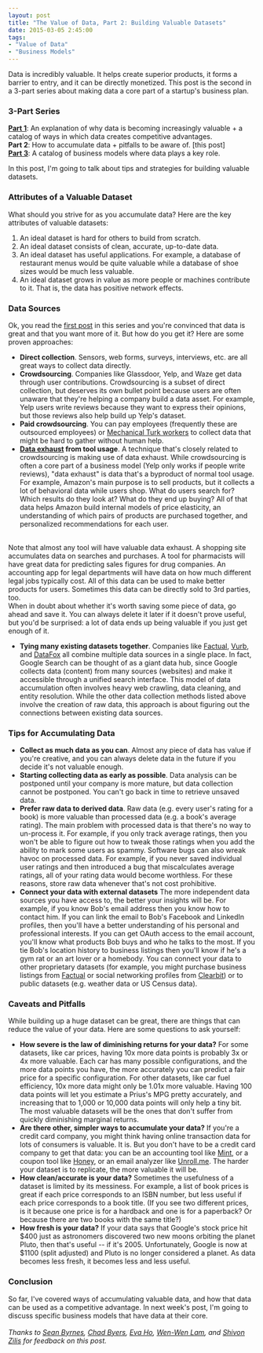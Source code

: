 ```yaml
---
layout: post
title: "The Value of Data, Part 2: Building Valuable Datasets"
date: 2015-03-05 2:45:00
tags:
- "Value of Data"
- "Business Models"
---
```

Data is incredibly valuable. It helps create superior products, it forms a barrier to entry, and it can be directly monetized. This post is the second in a 3-part series about making data a core part of a startup's business plan.

### 3-Part Series
<a href="{{site.url}}the-value-of-data-part-1-using-data-as-a-competitive-advantage" target="_blank">**Part 1**</a>: An explanation of why data is becoming increasingly valuable + a catalog of ways in which data creates competitive advantages.  
**Part 2**: How to accumulate data + pitfalls to be aware of. [this post]  
<a href="{{site.url}}the-value-of-data-part-3-data-business-models" target="_blank">**Part 3**</a>:  A catalog of business models where data plays a key role.

In this post, I'm going to talk about tips and strategies for building valuable datasets.

### Attributes of a Valuable Dataset

What should you strive for as you accumulate data? Here are the key attributes of valuable datasets:

1. An ideal dataset is hard for others to build from scratch.
2. An ideal dataset consists of clean, accurate, up-to-date data.
3. An ideal dataset has useful applications. For example, a database of restaurant menus would be quite valuable while a database of shoe sizes would be much less valuable.
4. An ideal dataset grows in value as more people or machines contribute to it. That is, the data has positive network effects.

### Data Sources

Ok, you read the <a href="{{site.url}}the-value-of-data-part-1-using-data-as-a-competitive-advantage" target="_blank">first post</a> in this series and you're convinced that data is great and that you want more of it. But how do you get it? Here are some proven approaches:

* **Direct collection**. Sensors, web forms, surveys, interviews, etc. are all great ways to collect data directly.
* **Crowdsourcing**. Companies like Glassdoor, Yelp, and Waze get data through user contributions. Crowdsourcing is a subset of direct collection, but deserves its own bullet point because users are often unaware that they're helping a company build a data asset. For example, Yelp users write reviews because they want to express their opinions, but those reviews also help build up Yelp's dataset.
* **Paid crowdsourcing**. You can pay employees (frequently these are outsourced employees) or <a href="https://www.mturk.com/mturk/welcome" target="_blank">Mechanical Turk workers</a> to collect data that might be hard to gather without human help.
* **<a href="http://www.techopedia.com/definition/30319/data-exhaust" target="_blank">Data exhaust</a> from tool usage**. A technique that's closely related to crowdsourcing is making use of data exhaust. While crowdsourcing is often a core part of a business model (Yelp only works if people write reviews), "data exhaust" is data that's a byproduct of normal tool usage. For example, Amazon's main purpose is to sell products, but it collects a lot of behavioral data while users shop. What do users search for? Which results do they look at? What do they end up buying? All of that data helps Amazon build internal models of price elasticity, an understanding of which pairs of products are purchased together, and personalized recommendations for each user.  
<br>
Note that almost any tool will have valuable data exhaust. A shopping site accumulates data on searches and purchases. A tool for pharmacists will have great data for predicting sales figures for drug companies. An accounting app for legal departments will have data on how much different legal jobs typically cost. All of this data can be used to make better products for users. Sometimes this data can be directly sold to 3rd parties, too.  
<br>
When in doubt about whether it's worth saving some piece of data, go ahead and save it. You can always delete it later if it doesn't prove useful, but you'd be surprised: a lot of data ends up being valuable if you just get enough of it.

* **Tying many existing datasets together**. Companies like <a href="http://www.factual.com/" target="_blank">Factual</a>, <a href="http://vurb.com/" target="_blank">Vurb</a>, and <a href="http://www.datafox.co/" target="_blank">DataFox</a> all combine multiple data sources in a single place. In fact, Google Search can be thought of as a giant data hub, since Google collects data (content) from many sources (websites) and make it accessible through a unified search interface. This model of data accumulation often involves heavy web crawling, data cleaning, and entity resolution. While the other data collection methods listed above involve the creation of raw data, this approach is about figuring out the connections between existing data sources.

### Tips for Accumulating Data
* **Collect as much data as you can**. Almost any piece of data has value if you're creative, and you can always delete data in the future if you decide it's not valuable enough.
* **Starting collecting data as early as possible**. Data analysis can be postponed until your company is more mature, but data collection cannot be postponed. You can't go back in time to retrieve unsaved data.
* **Prefer raw data to derived data**. Raw data (e.g. every user's rating for a book) is more valuable than processed data (e.g. a book's average rating). The main problem with processed data is that there's no way to un-process it. For example, if you only track average ratings, then you won't be able to figure out how to tweak those ratings when you add the ability to mark some users as spammy. Software bugs can also wreak havoc on processed data. For example, if you never saved individual user ratings and then introduced a bug that miscalculates average ratings, all of your rating data would become worthless. For these reasons, store raw data whenever that's not cost prohibitive.
* **Connect your data with external datasets** The more independent data sources you have access to, the better your insights will be. For example, if you know Bob's email address then you know how to contact him. If you can link the email to Bob's Facebook and LinkedIn profiles, then you'll have a better understanding of his personal and professional interests. If you can get OAuth access to the email account, you'll know what products Bob buys and who he talks to the most. If you tie Bob's location history to business listings then you'll know if he's a gym rat or an art lover or a homebody. You can connect your data to other proprietary datasets (for example, you might purchase business listings from <a href="http://www.factual.com/" target="_blank">Factual</a> or social networking profiles from <a href="http://www.clearbit.com/" target="_blank">Clearbit</a>) or to public datasets (e.g. weather data or US Census data).

### Caveats and Pitfalls

While building up a huge dataset can be great, there are things that can reduce the value of your data. Here are some questions to ask yourself:

* **How severe is the law of diminishing returns for your data?** For some datasets, like car prices, having 10x more data points is probably 3x or 4x more valuable. Each car has many possible configurations, and the more data points you have, the more accurately you can predict a fair price for a specific configuration. For other datasets, like car fuel efficiency, 10x more data might only be 1.01x more valuable. Having 100 data points will let you estimate a Prius's MPG pretty accurately, and increasing that to 1,000 or 10,000 data points will only help a tiny bit. The most valuable datasets will be the ones that don't suffer from quickly diminishing marginal returns.
* **Are there other, simpler ways to accumulate your data?** If you're a credit card company, you might think having online transaction data for lots of consumers is valuable. It is. But you don't have to be a credit card company to get that data: you can be an accounting tool like <a href="http://www.mint.com/" target="_blank">Mint</a>, or a coupon tool like <a href="http://www.joinhoney.com/" target="_blank">Honey</a>, or an email analyzer like <a href="https://unroll.me/" target="_blank">Unroll.me</a>. The harder your dataset is to replicate, the more valuable it will be.
* **How clean/accurate is your data?** Sometimes the usefulness of a dataset is limited by its messiness. For example, a list of book prices is great if each price corresponds to an ISBN number, but less useful if each price corresponds to a book title. (If you see two different prices, is it because one price is for a hardback and one is for a paperback? Or because there are two books with the same title?)
* **How fresh is your data?** If your data says that Google's stock price hit $400 just as astronomers discovered two new moons orbiting the planet Pluto, then that's useful -- if it's 2005. Unfortunately, Google is now at $1100 (split adjusted) and Pluto is no longer considered a planet. As data becomes less fresh, it becomes less and less useful.

### Conclusion

So far, I've covered ways of accumulating valuable data, and how that data can be used as a competitive advantage. In next week's post, I'm going to discuss specific business models that have data at their core.  
<br>
*Thanks to <a href="https://twitter.com/sbyrnes" target="_blank">Sean Byrnes</a>, <a href="https://twitter.com/chadbyers" target="_blank">Chad Byers</a>, <a href="https://twitter.com/eva_ho" target="_blank">Eva Ho</a>, <a href="https://twitter.com/wenwen" target="_blank">Wen-Wen Lam</a>, and <a href="https://twitter.com/shivon" target="_blank">Shivon Zilis</a> for feedback on this post.*